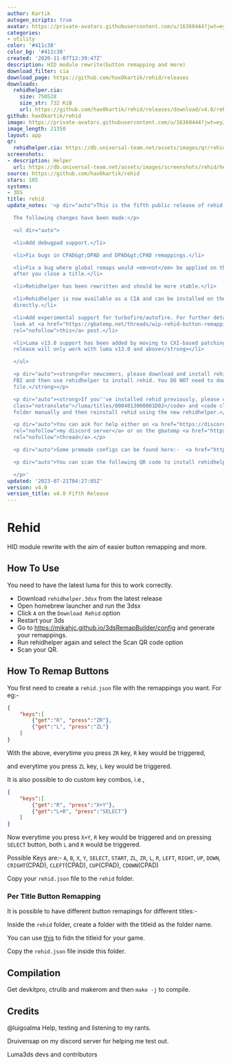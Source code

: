 ```yaml
---
author: Kartik
autogen_scripts: true
avatar: https://private-avatars.githubusercontent.com/u/16360444?jwt=eyJhbGciOiJIUzI1NiIsInR5cCI6IkpXVCJ9.eyJpc3MiOiJnaXRodWIuY29tIiwiYXVkIjoicmF3LmdpdGh1YnVzZXJjb250ZW50LmNvbSIsImtleSI6ImtleTEiLCJleHAiOjE3MzQ2NTcwMDAsIm5iZiI6MTczNDY1NTgwMCwicGF0aCI6Ii91LzE2MzYwNDQ0In0.zB55tonC7O_DM9xcBkU6uVDOAw4cdyJvCkjUknWjIeY&v=4
categories:
- utility
color: '#411c38'
color_bg: '#411c38'
created: '2020-11-07T12:39:47Z'
description: HID module rewrite(button remapping and more)
download_filter: cia
download_page: https://github.com/hax0kartik/rehid/releases
downloads:
  rehidhelper.cia:
    size: 750528
    size_str: 732 KiB
    url: https://github.com/hax0kartik/rehid/releases/download/v4.0/rehidhelper.cia
github: hax0kartik/rehid
image: https://private-avatars.githubusercontent.com/u/16360444?jwt=eyJhbGciOiJIUzI1NiIsInR5cCI6IkpXVCJ9.eyJpc3MiOiJnaXRodWIuY29tIiwiYXVkIjoicmF3LmdpdGh1YnVzZXJjb250ZW50LmNvbSIsImtleSI6ImtleTEiLCJleHAiOjE3MzQ2NTcwMDAsIm5iZiI6MTczNDY1NTgwMCwicGF0aCI6Ii91LzE2MzYwNDQ0In0.zB55tonC7O_DM9xcBkU6uVDOAw4cdyJvCkjUknWjIeY&v=4&size=128
image_length: 21350
layout: app
qr:
  rehidhelper.cia: https://db.universal-team.net/assets/images/qr/rehidhelper-cia.png
screenshots:
- description: Helper
  url: https://db.universal-team.net/assets/images/screenshots/rehid/helper.png
source: https://github.com/hax0kartik/rehid
stars: 105
systems:
- 3DS
title: rehid
update_notes: '<p dir="auto">This is the fifth public release of rehid.<br>

  The following changes have been made:</p>

  <ul dir="auto">

  <li>Add debugpad support.</li>

  <li>Fix bugs in CPAD&gt;DPAD and DPAD&gt;CPAD remappings.</li>

  <li>Fix a bug where global remaps would <em>not</em> be applied on the home menu
  after you close a title.</li>

  <li>Rehidhelper has been rewritten and should be more stable.</li>

  <li>Rehidhelper is now available as a CIA and can be installed on the home screen
  directly.</li>

  <li>Add experimental support for turbofire/autofire. For further details, you can
  look at <a href="https://gbatemp.net/threads/wip-rehid-button-remapping-for-3ds.585387/post-10079729"
  rel="nofollow">this</a> post.</li>

  <li>Luma v13.0 support has been added by moving to CXI-based patching. <strong>This
  release will only work with luma v13.0 and above</strong></li>

  </ul>

  <p dir="auto"><strong>For newcomers, please download and install rehidhelper using
  FBI and then use rehidhelper to install rehid. You DO NOT need to download the 0004013000001D02.cxi
  file.</strong></p>

  <p dir="auto"><strong>If you''ve installed rehid previously, please delete the <code
  class="notranslate">/luma/titles/0004013000001D02</code> and <code class="notranslate">/luma/titles/0004013000003302</code>
  folder manually and then reinstall rehid using the new rehidhelper.</strong></p>

  <p dir="auto">You can ask for help either on <a href="https://discord.gg/hyuvmb9"
  rel="nofollow">my discord server</a> or on the gbatemp <a href="https://gbatemp.net/threads/wip-rehid-button-remapping-for-3ds.585387/"
  rel="nofollow">thread</a>.</p>

  <p dir="auto">Some premade configs can be found here:-  <a href="https://github.com/Nanashi13/Rehid-configs-files-3DS">https://github.com/Nanashi13/Rehid-configs-files-3DS</a></p>

  <p dir="auto">You can scan the following QR code to install rehidhelper using FBI.<br>

  </p>'
updated: '2023-07-21T04:27:05Z'
version: v4.0
version_title: v4.0 Fifth Release
---
```

# Rehid

HID module rewrite with the aim of easier button remapping and more.

## How To Use

You need to have the latest luma for this to work correctly.

* Download `rehidhelper.3dsx` from the latest release
* Open homebrew launcher and run the 3dsx
* Click `A` on the `Download Rehid` option
* Restart your 3ds
* Go to https://mikahjc.github.io/3dsRemapBuilder/config and generate your remappings.
* Run rehidhelper again and select the Scan QR code option
* Scan your QR.

## How To Remap Buttons

You first need to create a `rehid.json` file with the remappings you want. For eg:-
```Json
{
    "keys":[
        {"get":"R", "press":"ZR"},
        {"get":"L", "press":"ZL"}
    ]
}
```
With the above, everytime you press `ZR` key, `R` key would be triggered, 

and everytime you press `ZL` key, `L` key would be triggered.

It is also possible to do custom key combos, i.e.,
```Json
{
    "keys":[
        {"get":"R", "press":"X+Y"},
        {"get":"L+R", "press":"SELECT"}
    ]
}
```
Now everytime you press `X+Y`, `R` key would be triggered and on pressing `SELECT` button, both `L` and `R` would be triggered.

Possible Keys are:- 
`A`, `B`, `X`, `Y`, `SELECT`, `START`, `ZL`, `ZR`, `L`, `R`, `LEFT`, `RIGHT`, `UP`, `DOWN`, `CRIGHT`(CPAD), `CLEFT`(CPAD), `CUP`(CPAD), `CDOWN`(CPAD)

Copy your `rehid.json` file to the `rehid` folder.

### Per Title Button Remapping

It is possible to have different button remapings for different titles:-

Inside the `rehid` folder, create a folder with the titleid as the folder name.

You can use [this](https://hax0kartik.github.io/3dsdb/) to fidn the titleid for your game.

Copy the `rehid.json` file inside this folder.

## Compilation
Get devkitpro, ctrulib and makerom and then `make -j` to compile.

## Credits

@luigoalma Help, testing and listening to my rants.

Druivensap on my discord server for helping me test out.

Luma3ds devs and contributors